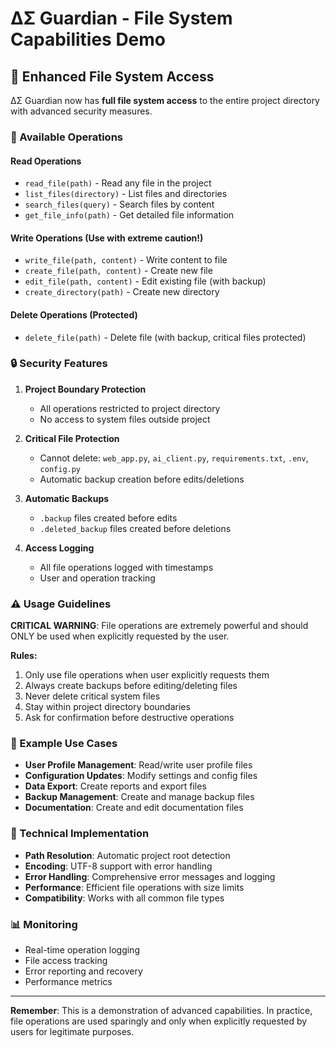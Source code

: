 # ΔΣ Guardian - File System Capabilities Demo

## 🚀 Enhanced File System Access

ΔΣ Guardian now has **full file system access** to the entire project directory with advanced security measures.

### 📁 Available Operations

#### **Read Operations**
- `read_file(path)` - Read any file in the project
- `list_files(directory)` - List files and directories
- `search_files(query)` - Search files by content
- `get_file_info(path)` - Get detailed file information

#### **Write Operations** (Use with extreme caution!)
- `write_file(path, content)` - Write content to file
- `create_file(path, content)` - Create new file
- `edit_file(path, content)` - Edit existing file (with backup)
- `create_directory(path)` - Create new directory

#### **Delete Operations** (Protected)
- `delete_file(path)` - Delete file (with backup, critical files protected)

### 🔒 Security Features

1. **Project Boundary Protection**
   - All operations restricted to project directory
   - No access to system files outside project

2. **Critical File Protection**
   - Cannot delete: `web_app.py`, `ai_client.py`, `requirements.txt`, `.env`, `config.py`
   - Automatic backup creation before edits/deletions

3. **Automatic Backups**
   - `.backup` files created before edits
   - `.deleted_backup` files created before deletions

4. **Access Logging**
   - All file operations logged with timestamps
   - User and operation tracking

### ⚠️ Usage Guidelines

**CRITICAL WARNING**: File operations are extremely powerful and should ONLY be used when explicitly requested by the user.

**Rules:**
1. Only use file operations when user explicitly requests them
2. Always create backups before editing/deleting files
3. Never delete critical system files
4. Stay within project directory boundaries
5. Ask for confirmation before destructive operations

### 🎯 Example Use Cases

- **User Profile Management**: Read/write user profile files
- **Configuration Updates**: Modify settings and config files
- **Data Export**: Create reports and export files
- **Backup Management**: Create and manage backup files
- **Documentation**: Create and edit documentation files

### 🔧 Technical Implementation

- **Path Resolution**: Automatic project root detection
- **Encoding**: UTF-8 support with error handling
- **Error Handling**: Comprehensive error messages and logging
- **Performance**: Efficient file operations with size limits
- **Compatibility**: Works with all common file types

### 📊 Monitoring

- Real-time operation logging
- File access tracking
- Error reporting and recovery
- Performance metrics

---

**Remember**: This is a demonstration of advanced capabilities. In practice, file operations are used sparingly and only when explicitly requested by users for legitimate purposes. 